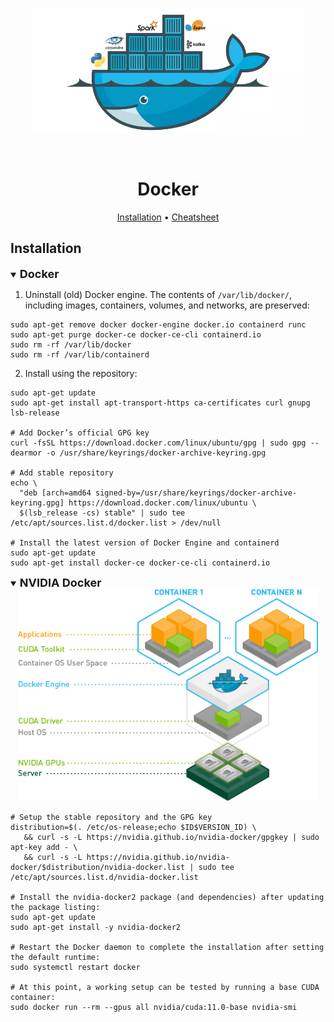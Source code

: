 <div align="center">
<p>
   <img height="200px" src="../../data/images/docker.png"></a>
</p>
<br>

Docker
=============================

<p align="center">
  <a href="#installation">Installation</a> •
  <a href="../../data/pdf/docker_cheatsheet.pdf">Cheatsheet</a>
</p>
</div>

## Installation

<details open>
<summary><b style="font-size:18px">Docker</b></summary>

1. Uninstall (old) Docker engine. The contents of `/var/lib/docker/`, including images, containers, volumes, and networks, are preserved:
```shell
sudo apt-get remove docker docker-engine docker.io containerd runc
sudo apt-get purge docker-ce docker-ce-cli containerd.io
sudo rm -rf /var/lib/docker
sudo rm -rf /var/lib/containerd
```

2. Install using the repository:
```shell
sudo apt-get update
sudo apt-get install apt-transport-https ca-certificates curl gnupg lsb-release

# Add Docker’s official GPG key
curl -fsSL https://download.docker.com/linux/ubuntu/gpg | sudo gpg --dearmor -o /usr/share/keyrings/docker-archive-keyring.gpg

# Add stable repository
echo \
  "deb [arch=amd64 signed-by=/usr/share/keyrings/docker-archive-keyring.gpg] https://download.docker.com/linux/ubuntu \
  $(lsb_release -cs) stable" | sudo tee /etc/apt/sources.list.d/docker.list > /dev/null

# Install the latest version of Docker Engine and containerd
sudo apt-get update
sudo apt-get install docker-ce docker-ce-cli containerd.io
```

</details>

<details open>
<summary><b style="font-size:18px">NVIDIA Docker</b></summary>

<div align="center"><img width="480" src="../../data/images/nvidia_docker.png"></a></div>

```shell
# Setup the stable repository and the GPG key
distribution=$(. /etc/os-release;echo $ID$VERSION_ID) \
   && curl -s -L https://nvidia.github.io/nvidia-docker/gpgkey | sudo apt-key add - \
   && curl -s -L https://nvidia.github.io/nvidia-docker/$distribution/nvidia-docker.list | sudo tee /etc/apt/sources.list.d/nvidia-docker.list

# Install the nvidia-docker2 package (and dependencies) after updating the package listing:
sudo apt-get update
sudo apt-get install -y nvidia-docker2

# Restart the Docker daemon to complete the installation after setting the default runtime:
sudo systemctl restart docker

# At this point, a working setup can be tested by running a base CUDA container:
sudo docker run --rm --gpus all nvidia/cuda:11.0-base nvidia-smi
```

</details>
